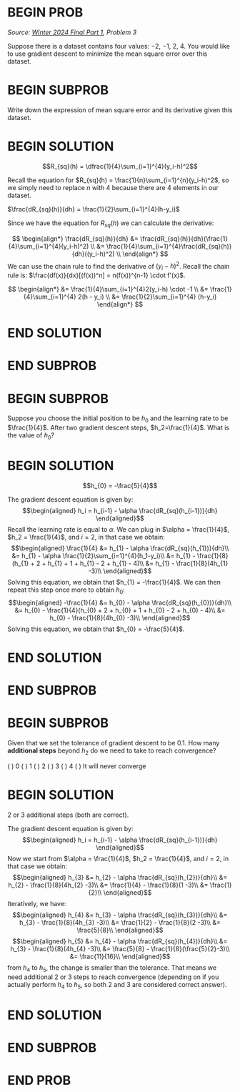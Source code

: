# BEGIN PROB

<i>Source: [Winter 2024 Final Part 1](../wi24-final-pt1/index.html), Problem 3</i>

Suppose there is a dataset contains four values: $-2$, $-1$,
$2$, $4$. You would like to use gradient descent to minimize the mean square
error over this dataset.

# BEGIN SUBPROB

Write down the expression of mean square error and its derivative given this dataset.

# BEGIN SOLUTION

$$R_{sq}(h) = \dfrac{1}{4}\sum_{i=1}^{4}(y_i-h)^2$$

Recall the equation for $R_{sq}(h) = \frac{1}{n}\sum_{i=1}^{n}(y_i-h)^2$, so we simply need to replace $n$ with $4$ because there are $4$ elements in our dataset.

$\frac{dR_{sq}(h)}{dh} = \frac{1}{2}\sum_{i=1}^{4}(h-y_i)$

Since we have the equation for $R_{sq}(h)$ we can calculate the derivative:

$$
\begin{align*}
\frac{dR_{sq}(h)}{dh} &= \frac{dR_{sq}(h)}{dh}(\frac{1}{4}\sum_{i=1}^{4}(y_i-h)^2) \\
&= \frac{1}{4}\sum_{i=1}^{4}\frac{dR_{sq}(h)}{dh}((y_i-h)^2) \\
\end{align*}
$$
We can use the chain rule to find the derivative of $(y_i-h)^2$.
Recall the chain rule is: $\frac{df(x)}{dx}[(f(x))^n] = n(f(x))^{n-1} \cdot f'(x)$.

$$
\begin{align*}
&= \frac{1}{4}\sum_{i=1}^{4}2(y_i-h) \cdot -1 \\
&= \frac{1}{4}\sum_{i=1}^{4} 2(h - y_i) \\
&= \frac{1}{2}\sum_{i=1}^{4} (h-y_i)
\end{align*}
$$

# END SOLUTION

# END SUBPROB

# BEGIN SUBPROB

Suppose you choose the initial position to be $h_0$ and the
learning rate to be $\frac{1}{4}$. After two gradient descent steps,
$h_2=\frac{1}{4}$. What is the value of $h_0$?

# BEGIN SOLUTION

$$h_{0} = -\frac{5}{4}$$

The gradient descent equation is given by: $$\begin{aligned}
    h_i = h_{i-1} - \alpha \frac{dR_{sq}(h_{i-1})}{dh}
\end{aligned}$$ Recall the learning rate is equal to $\alpha$. We can plug in $\alpha = \frac{1}{4}$, $h_2 = \frac{1}{4}$, and $i=2$,
in that case we obtain: $$\begin{aligned}
    \frac{1}{4} &= h_{1} - \alpha \frac{dR_{sq}(h_{1})}{dh}\\
    &= h_{1} - \alpha \frac{1}{2}\sum_{i=1}^{4}(h_1-y_i)\\
        &= h_{1} - \frac{1}{8}(h_{1} + 2 + h_{1} + 1 + h_{1} - 2 + h_{1} - 4)\\
        &= h_{1} - \frac{1}{8}(4h_{1} -3)\\
\end{aligned}$$ Solving this equation, we obtain that
$h_{1} = -\frac{1}{4}$. We can then repeat this step once more to obtain
$h_0$: $$\begin{aligned}
    -\frac{1}{4} &= h_{0} - \alpha \frac{dR_{sq}(h_{0})}{dh}\\
        &= h_{0} - \frac{1}{4}(h_{0} + 2 + h_{0} + 1 + h_{0} - 2 + h_{0} - 4)\\
        &= h_{0} - \frac{1}{8}(4h_{0} -3)\\
\end{aligned}$$ Solving this equation, we obtain that
$h_{0} = -\frac{5}{4}$.

# END SOLUTION

# END SUBPROB

# BEGIN SUBPROB

Given that we set the tolerance of gradient descent to be
$0.1$. How many **additional steps** beyond $h_2$ do we need to take to
reach convergence?

( ) 0
( ) 1
( ) 2
( ) 3
( ) 4
( ) It will never converge

# BEGIN SOLUTION

$2$ or $3$ additional steps (both are correct).

The gradient descent equation is given by: $$\begin{aligned}
    h_i = h_{i-1} - \alpha \frac{dR_{sq}(h_{i-1})}{dh}
\end{aligned}$$ Now we start from $\alpha = \frac{1}{4}$, $h_2 = \frac{1}{4}$, and
$i=2$, in that case we obtain: $$\begin{aligned}
    h_{3} &= h_{2} - \alpha \frac{dR_{sq}(h_{2})}{dh}\\
    &= h_{2} - \frac{1}{8}(4h_{2} -3)\\
    &= \frac{1}{4} - \frac{1}{8}(1 -3)\\
    &= \frac{1}{2}\\
\end{aligned}$$ Iteratively, we have: $$\begin{aligned}
    h_{4} &= h_{3} - \alpha \frac{dR_{sq}(h_{3})}{dh}\\
    &= h_{3} - \frac{1}{8}(4h_{3} -3)\\
    &= \frac{1}{2} - \frac{1}{8}(2 -3)\\
    &= \frac{5}{8}\\
\end{aligned}$$ $$\begin{aligned}
    h_{5} &= h_{4} - \alpha \frac{dR_{sq}(h_{4})}{dh}\\
    &= h_{3} - \frac{1}{8}(4h_{4} -3)\\
    &= \frac{5}{8} - \frac{1}{8}(\frac{5}{2}-3)\\
    &= \frac{11}{16}\\
\end{aligned}$$ from $h_4$ to $h_5$, the change is smaller than the
tolerance. That means we need additional $2$ or $3$ steps to reach
convergence (depending on if you actually perform $h_4$ to $h_5$, so
both $2$ and $3$ are considered correct answer).

# END SOLUTION

# END SUBPROB

# END PROB